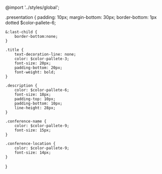 @import '../styles/global';

.presentation {
    padding: 10px;
    margin-bottom: 30px;
    border-bottom: 1px dotted $color-pallete-6;

    &:last-child {
        border-bottom:none;
    }

    .title {
        text-decoration-line: none;
        color: $color-pallete-3;
        font-size: 20px;
        padding-bottom: 20px;
        font-weight: bold;
    }

    .description {
        color: $color-pallete-6;
        font-size: 18px;
        padding-top: 10px;
        padding-bottom: 10px;
        line-height: 28px;
    }

    .conference-name {
        color: $color-pallete-9;
        font-size: 15px;
    }

    .conference-location {
        color: $color-pallete-9;
        font-size: 14px;
    }
}